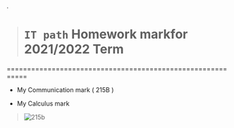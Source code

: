 .


> # `IT path` Homework markfor  2021/2022 Term


===========================================================



- My Communication mark  ( 215B ) 

- My Calculus mark 




> ![215b](https://user-images.githubusercontent.com/36210723/146160928-f978f210-c7d0-4956-b339-5dfcb67ef91f.png)
